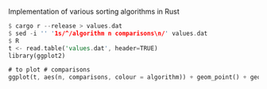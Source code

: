 Implementation of various sorting algorithms in Rust

```rust
$ cargo r --release > values.dat
$ sed -i '' '1s/^/algorithm n comparisons\n/' values.dat
$ R
t <- read.table('values.dat', header=TRUE)
library(ggplot2)

# to plot # comparisons
ggplot(t, aes(n, comparisons, colour = algorithm)) + geom_point() + geom_smooth()
```
